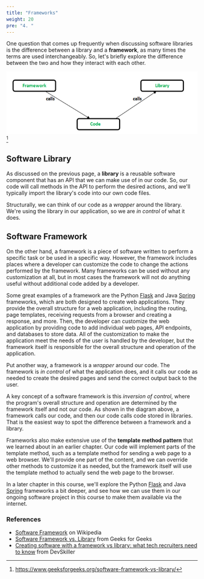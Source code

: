 ```yaml
---
title: "Frameworks"
weight: 20
pre: "4. "
---
```

One question that comes up frequently when discussing software libraries is the difference between a library and a **framework**, as many times the terms are used interchangeably. So, let's briefly explore the difference between the two and how they interact with each other.

![Framework vs. Library](/images/14/framework-vs-library.png)[^1]

[^1]: https://www.geeksforgeeks.org/software-framework-vs-library/

## Software Library

As discussed on the previous page, a **library** is a reusable software component that has an API that we can make use of in our code. So, our code will call methods in the API to perform the desired actions, and we'll typically import the library's code into our own code files.

Structurally, we can think of our code as a _wrapper_ around the library. We're using the library in our application, so we are _in control_ of what it does.

## Software Framework

On the other hand, a framework is a piece of software written to perform a specific task or be used in a specific way. However, the framework includes places where a developer can customize the code to change the actions performed by the framework. Many frameworks can be used without any customization at all, but in most cases the framework will not do anything useful without additional code added by a developer.

Some great examples of a framework are the Python [Flask](https://flask.palletsprojects.com/en/1.1.x/) and Java [Spring](https://spring.io/) frameworks, which are both designed to create web applications. They provide the overall structure for a web application, including the routing, page templates, receiving requests from a browser and creating a response, and more. Then, the developer can customize the web application by providing code to add individual web pages, API endpoints, and databases to store data. All of the customization to make the application meet the needs of the user is handled by the developer, but the framework itself is responsible for the overall structure and operation of the application.

Put another way, a framework is a _wrapper_ around our code. The framework is _in control_ of what the application does, and it calls our code as needed to create the desired pages and send the correct output back to the user. 

A key concept of a software framework is this _inversion of control_, where the program's overall structure and operation are determined by the framework itself and not our code. As shown in the diagram above, a framework calls our code, and then our code calls code stored in libraries. That is the easiest way to spot the difference between a framework and a library.

Frameworks also make extensive use of the **template method pattern** that we learned about in an earlier chapter. Our code will implement parts of the template method, such as a template method for sending a web page to a web browser. We'll provide one part of the content, and we can override other methods to customize it as needed, but the framework itself will use the template method to actually send the web page to the browser. 

In a later chapter in this course, we'll explore the Python [Flask](https://flask.palletsprojects.com/en/1.1.x/) and Java [Spring](https://spring.io/) frameworks a bit deeper, and see how we can use them in our ongoing software project in this course to make them available via the internet.

### References

* [Software Framework](https://en.wikipedia.org/wiki/Software_framework) on Wikipedia
* [Software Framework vs. Library](https://www.geeksforgeeks.org/software-framework-vs-library/) from Geeks for Geeks
* [Creating software with a framework vs library: what tech recruiters need to know](https://devskiller.com/framework-vs-library/) from DevSkiller
